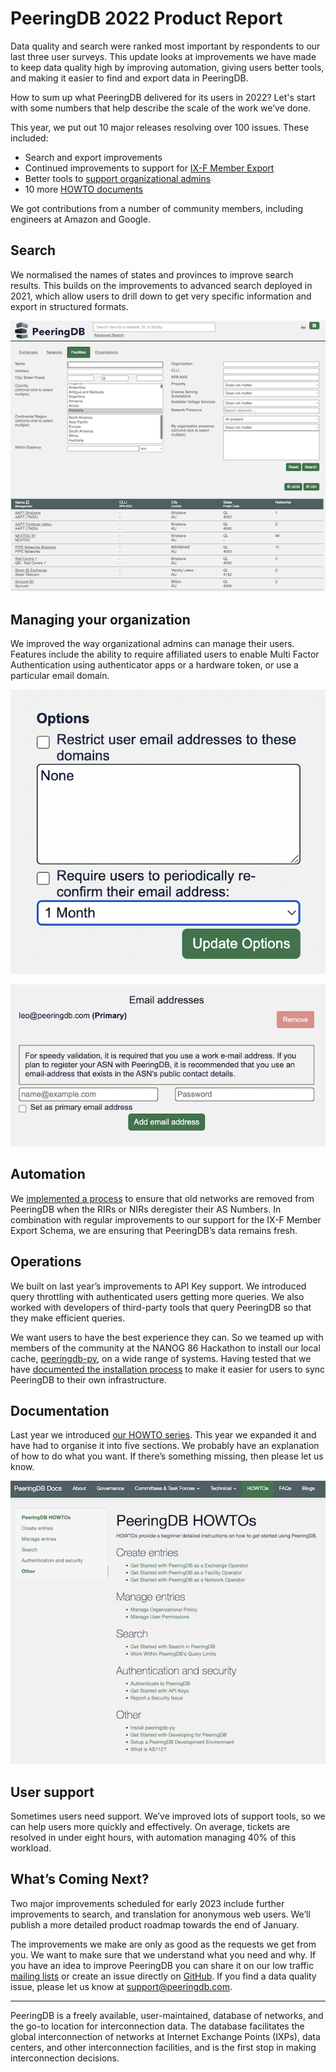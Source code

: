 # PeeringDB 2022 Product Report

Data quality and search were ranked most important by respondents to our last three user surveys. This update looks at improvements we have made to keep data quality high by improving automation, giving users better tools, and making it easier to find and export data in PeeringDB.

How to sum up what PeeringDB delivered for its users in 2022? Let's start with some numbers that help describe the scale of the work we’ve done.

This year, we put out 10 major releases resolving over 100 issues. These included:

* Search and export improvements
* Continued improvements to support for [IX-F Member Export](https://github.com/euro-ix/json-schemas)
* Better tools to [support organizational admins](https://docs.peeringdb.com/blog/organizational_policy/)
* 10 more [HOWTO documents](https://docs.peeringdb.com/howtos/)

We got contributions from a number of community members, including engineers at Amazon and Google.

## Search

We normalised the names of states and provinces to improve search results. This builds on the improvements to advanced search deployed in 2021, which allow users to drill down to get very specific information and export in structured formats.

![Advanced Search Australian State Code](images/advanced_search_australian_state_code.png)

## Managing your organization

We improved the way organizational admins can manage their users. Features include the ability to require affiliated users to enable Multi Factor Authentication using authenticator apps or a hardware token, or use a particular email domain.

![Domain and Revalidation Control Panel](images/domain+revalidation_control.png)

![Email Control Panel](images/add_email_control_panel.png)

## Automation

We [implemented a process](https://docs.peeringdb.com/blog/data_quality_improvements/) to ensure that old networks are removed from PeeringDB when the RIRs or NIRs deregister their AS Numbers. In combination with regular improvements to our support for the IX-F Member Export Schema, we are ensuring that PeeringDB’s data remains fresh.

## Operations

We built on last year’s improvements to API Key support. We introduced query throttling with authenticated users getting more queries. We also worked with developers of third-party tools that query PeeringDB so that they make efficient queries.

We want users to have the best experience they can. So we teamed up with members of the community at the NANOG 86 Hackathon to install our local cache, [peeringdb-py](https://github.com/peeringdb/peeringdb-py), on a wide range of systems. Having tested that we have [documented the installation process](https://docs.peeringdb.com/howto/peeringdb-py/) to make it easier for users to sync PeeringDB to their own infrastructure.

## Documentation

Last year we introduced [our HOWTO series](https://docs.peeringdb.com/howtos/). This year we expanded it and have had to organise it into five sections. We probably have an explanation of how to do what you want. If there’s something missing, then please let us know.

![HOWTOs](images/HOWTOs.png)

## User support

Sometimes users need support. We’ve improved lots of support tools, so we can help users more quickly and effectively. On average, tickets are resolved in under eight hours, with automation managing 40% of this workload.

## What’s Coming Next?

Two major improvements scheduled for early 2023 include further improvements to search, and translation for anonymous web users. We’ll publish a more detailed product roadmap towards the end of January.

The improvements we make are only as good as the requests we get from you. We want to make sure that we understand what you need and why. If you have an idea to improve PeeringDB you can share it on our low traffic [mailing lists](/#mailing-lists) or create an issue directly on [GitHub](https://github.com/peeringdb/peeringdb/issues). If you find a data quality issue, please let us know at [support@peeringdb.com](mailto:support@peeringdb.com).

---

PeeringDB is a freely available, user-maintained, database of networks, and the go-to location for interconnection data. The database facilitates the global interconnection of networks at Internet Exchange Points (IXPs), data centers, and other interconnection facilities, and is the first stop in making interconnection decisions.
